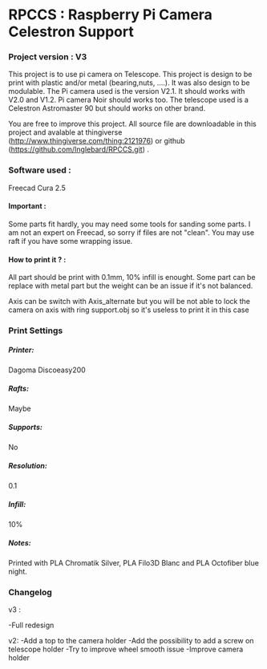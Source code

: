 # RPCCS : Raspberry Pi Camera Celestron Support

### Project version : V3
This project is to use pi camera on Telescope. This project is design to be print with plastic and/or metal (bearing,nuts, ....). It was also design to be modulable.
The Pi camera used is the version V2.1. It should works with V2.0 and V1.2. Pi camera Noir should works too.
The telescope used is a Celestron Astromaster 90 but should works on other brand.

You are free to improve this project. All source file are downloadable in this project and avalable at thingiverse (http://www.thingiverse.com/thing:2121976) or github (https://github.com/Inglebard/RPCCS.git) .

### Software used :
Freecad
Cura 2.5

#### Important :
Some parts fit hardly, you may need some tools for sanding some parts.
I am not an expert on Freecad, so sorry if files are not "clean".
You may use raft if you have some wrapping issue.

#### How to print it ? :

All part should be print with 0.1mm, 10% infill is enought. Some part can be replace with metal part but the weight can be an issue if it's not balanced.

Axis can be switch with Axis_alternate but you will be not able to lock the camera on axis with ring support.obj so it's useless to print it in this case


### Print Settings

##### Printer:
Dagoma Discoeasy200

##### Rafts:
Maybe

##### Supports:
No

##### Resolution:
0.1

##### Infill:
10%

##### Notes:
Printed with PLA Chromatik Silver, PLA Filo3D Blanc and PLA Octofiber blue night.


### Changelog

v3 :

-Full redesign

v2:
-Add a top to the camera holder
-Add the possibility to add a screw on telescope holder
-Try to improve wheel smooth issue
-Improve camera holder
